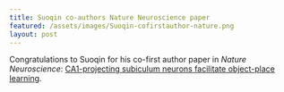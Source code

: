 ```yaml
---
title: Suoqin co-authors Nature Neuroscience paper
featured: /assets/images/Suoqin-cofirstauthor-nature.png
layout: post
---
```


Congratulations to Suoqin for his co-first author paper in _Nature Neuroscience_: [CA1-projecting subiculum neurons facilitate object-place learning](https://doi.org/10.1038/s41593-019-0496-y).
